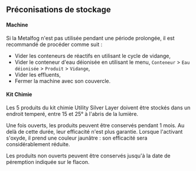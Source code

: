 ## Préconisations de stockage

#### Machine
Si la Metalfog n'est pas utilisée pendant une période prolongée, il est recommandé de procéder comme suit :

- Vider les conteneurs de réactifs en utilisant le cycle de vidange,
- Vider le conteneur d'eau déionisée en utilisant le menu, `Conteneur` > `Eau déionisée` > `Produit` > `Vidange`,
- Vider les effluents,
- Fermer la machine avec son couvercle.

#### Kit Chimie
Les 5 produits du kit chimie Utility Silver Layer doivent être stockés dans un endroit temperé, entre 15 et 25° à l'abris de la lumière.

Une fois ouverts, les produits peuvent être conservés pendant 1 mois. Au delà de cette durée, leur efficacité n'est plus garantie. Lorsque l'activant  s'oxyde, il prend une couleur jaunâtre : son efficacité sera considérablement réduite.

Les produits non ouverts peuvent être conservés jusqu'à la date de péremption indiquée sur le flacon.



